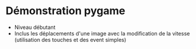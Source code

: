 # Démonstration pygame 

- Niveau débutant 
- Inclus les déplacements d'une image avec la modification de la vitesse (utilisation des touches et des event simples)

